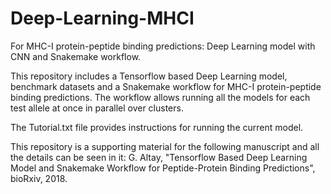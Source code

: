 # Deep-Learning-MHCI
For MHC-I protein-peptide binding predictions: Deep Learning model with CNN and Snakemake workflow.

This repository includes a Tensorflow based Deep Learning model, benchmark datasets 
and a Snakemake workflow for MHC-I protein-peptide binding predictions. The workflow
allows running all the models for each test allele at once in parallel over clusters.

The Tutorial.txt file provides instructions for running the current model.

This repository is a supporting material for the following manuscript and all the details can be seen in it:
G. Altay, "Tensorflow Based Deep Learning Model and Snakemake Workflow for Peptide-Protein Binding Predictions", bioRxiv, 2018.

